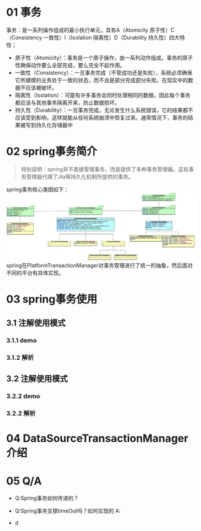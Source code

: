 # 01 事务

事务：是一系列操作组成的最小执行单元，具有A（Atomicity 原子性）C（Consistency 一致性）I（Isolation 隔离性）D（Durability 持久性）四大特性；

* 原子性（Atomicity）：事务是一个原子操作，由一系列动作组成。事务的原子性确保动作要么全部完成，要么完全不起作用。
* 一致性（Consistency）：一旦事务完成（不管成功还是失败），系统必须确保它所建模的业务处于一致的状态，而不会是部分完成部分失败。在现实中的数据不应该被破坏。
* 隔离性（Isolation）：可能有许多事务会同时处理相同的数据，因此每个事务都应该与其他事务隔离开来，防止数据损坏。
* 持久性（Durability）：一旦事务完成，无论发生什么系统错误，它的结果都不应该受到影响，这样就能从任何系统崩溃中恢复过来。通常情况下，事务的结果被写到持久化存储器中

# 02 spring事务简介

>特别说明：spring并不直接管理事务，而是提供了多种事务管理器。这些事务管理器代理了Jta等持久化机制所提供的事务。

spring事务核心类图如下：
![spring事务类图](/images/spring/springTransaction.png)
spring在PlatformTransactionManager对事务管理进行了统一的抽象，然后面对不同的平台有具体实现。

# 03 spring事务使用

## 3.1 注解使用模式

### 3.1.1 demo

### 3.1.2 解析

## 3.2 注解使用模式

### 3.2.2 demo

### 3.2.2 解析

# 04 DataSourceTransactionManager介绍

# 05 Q/A
* Q:Spring事务如何传递的？
  
* Q:Spring事务支撑timeOut吗？如何实现的
  A:
* d